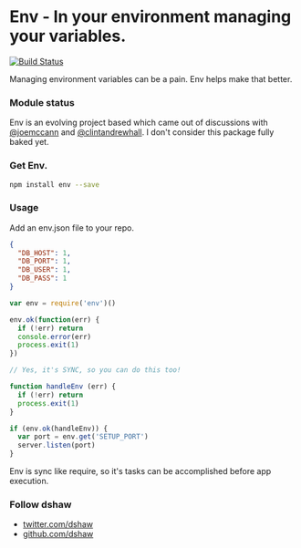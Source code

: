 Env - In your environment managing your variables.
===

[![Build Status](https://secure.travis-ci.org/dshaw/env.png)](http://travis-ci.org/dshaw/env)

Managing environment variables can be a pain. Env helps make that better.

### Module status

Env is an evolving project based which came out of discussions with [@joemccann](http://twitter.com/joemccann) and [@clintandrewhall](http://twitter.com/clintandrewhall). I don't consider this package fully baked yet.

### Get Env.

```bash
npm install env --save
```

### Usage

Add an env.json file to your repo.

```json
{
  "DB_HOST": 1,
  "DB_PORT": 1,
  "DB_USER": 1,
  "DB_PASS": 1
}
```

```javascript
var env = require('env')()

env.ok(function(err) {
  if (!err) return
  console.error(err)
  process.exit(1)
})

// Yes, it's SYNC, so you can do this too!

function handleEnv (err) {
  if (!err) return
  process.exit(1)
}

if (env.ok(handleEnv)) {
  var port = env.get('SETUP_PORT')
  server.listen(port)
}
```

Env is sync like require, so it's tasks can be accomplished before app execution.

### Follow dshaw
- [twitter.com/dshaw](http://twitter.com/dshaw)
- [github.com/dshaw](http://github.com/dshaw)
